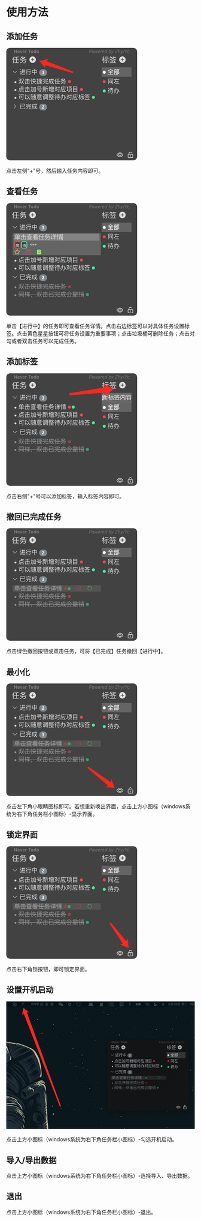 # 使用方法

## 添加任务

![](./static/add-task.png "")

点击左侧"+"号，然后输入任务内容即可。

## 查看任务

![](./static/search-task.png "")

单击【进行中】的任务即可查看任务详情。点击右边标签可以对具体任务设置标签。点击黄色星星按钮可将任务设置为重要事项；点击垃圾桶可删除任务；点击对勾或者双击任务可以完成任务。

## 添加标签

![](./static/add-tag.png "")

点击右侧"+"号可以添加标签，输入标签内容即可。

## 撤回已完成任务

![](./static/withdraw-task.png "")

点击绿色撤回按钮或双击任务，可将【已完成】任务撤回【进行中】。

## 最小化

![](./static/small.png "")

点击左下角小眼睛图标即可。若想重新唤出界面，点击上方小图标（windows系统为右下角任务栏小图标）-显示界面。

## 锁定界面

![](./static/lock.png "")

点击右下角锁按钮，即可锁定界面。

## 设置开机启动

![](./static/bottom.png "")

点击上方小图标（windows系统为右下角任务栏小图标）-勾选开机启动。

## 导入/导出数据

点击上方小图标（windows系统为右下角任务栏小图标）-选择导入、导出数据。

## 退出

点击上方小图标（windows系统为右下角任务栏小图标）-退出。